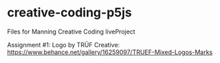 # creative-coding-p5js

Files for Manning Creative Coding liveProject

Assignment #1:
Logo by TRÜF Creative:
https://www.behance.net/gallery/16259097/TRUEF-Mixed-Logos-Marks
